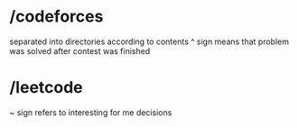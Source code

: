 # /codeforces
separated into directories according to contents
^ sign means that problem was solved after contest was finished

# /leetcode
~ sign refers to interesting for me decisions
